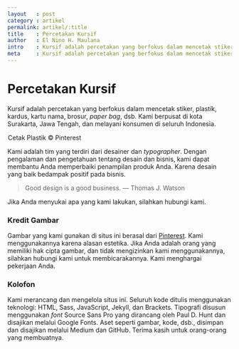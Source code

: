 ```yaml
---
layout   : post
category : artikel
permalink: artikel/:title
title    : Percetakan Kursif
author   : El Nino H. Maulana
intro    : Kursif adalah percetakan yang berfokus dalam mencetak stiker, plastik, kardus, kartu nama, brosur, <em>paper bag</em>, dsb. Kami berpusat di kota Surakarta, Jawa Tengah, dan melayani konsumen di seluruh Indonesia.
meta     : Kursif adalah percetakan yang berfokus dalam mencetak stiker, plastik, kardus, kartu nama, brosur, paper bag, dsb. Kami berpusat di kota Surakarta, Jawa Tengah, dan melayani konsumen di seluruh Indonesia.
---
```


<h1 class="site-sec__title">Percetakan Kursif</h1>

Kursif adalah percetakan yang berfokus dalam mencetak stiker, plastik, kardus, kartu nama, brosur, *paper bag*, dsb. Kami berpusat di kota Surakarta, Jawa Tengah, dan melayani konsumen di seluruh Indonesia.

<img src="data:image/png;base64,R0lGODlhAQABAAD/ACwAAAAAAQABAAACADs=" data-src="https://cdn-images-1.medium.com/max/800/1*w-yUVZnSMXV5hsRiXdvzwg.jpeg" alt="Cetak Plastik" title="Cetak Plastik"><span class="img-caption">Cetak Plastik &copy; Pinterest</span>

Kami adalah tim yang terdiri dari desainer dan *typographer*. Dengan pengalaman dan pengetahuan tentang desain dan bisnis, kami dapat membantu Anda memperbaiki penampilan produk Anda. Karena desain yang baik bedampak positif pada bisnis.

> Good design is a good business. — Thomas J. Watson

Jika Anda menyukai apa yang kami lakukan, silahkan hubungi kami.

### Kredit Gambar

Gambar yang kami gunakan di situs ini berasal dari <a href="http://pinterest.com" title="Pinterest" target="_blank">Pinterest</a>. Kami menggunakannya karena alasan estetika. Jika Anda adalah orang yang memiliki hak cipta gambar, dan tidak mengizinkan kami menggunakannya, silahkan hubungi kami untuk membicarakannya. Kami menghargai pekerjaan Anda.

### Kolofon

Kami merancang dan mengelola situs ini. Seluruh kode ditulis menggunakan teknologi: HTML, Sass, JavaScript, Jekyll, dan Brackets. Tipografi disusun menggunakan *font* Source Sans Pro yang dirancang oleh Paul D. Hunt dan disajikan melalui Google Fonts. Aset seperti gambar, kode, dsb., disimpan dan disajikan melalui Medium dan GitHub. Terima kasih untuk orang-orang yang membuatnya.
